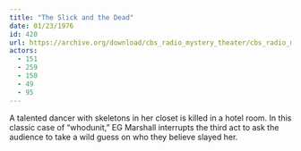 ```yaml
---
title: "The Slick and the Dead"
date: 01/23/1976
id: 420
url: https://archive.org/download/cbs_radio_mystery_theater/cbs_radio_mystery_theater-0401-0450.zip/cbs_radio_mystery_theater-0401-0450%2Fcbsrmt_0420_the_slick_and_the_dead.mp3
actors:
  - 151
  - 259
  - 150
  - 49
  - 95
---
```

A talented dancer with skeletons in her closet is killed in a hotel room. In this classic case of “whodunit,” EG Marshall interrupts the third act to ask the audience to take a wild guess on who they believe slayed her.